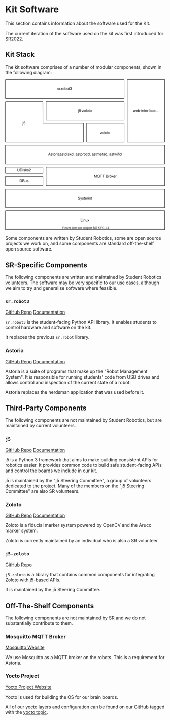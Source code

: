 # Kit Software

This section contains information about the software used for the Kit.

The current iteration of the software used on the kit was first introduced for SR2022.

## Kit Stack

The kit software comprises of a number of modular components, shown in the following diagram:

![SR2022 Kit Stack Diagram](diagrams/sr2022-kit-stack.svg)

Some components are written by Student Robotics, some are open source projects we work on, and some components are standard off-the-shelf open source software.

## SR-Specific Components

The following components are written and maintained by Student Robotics volunteers. The software may be very specific to our use cases, although we aim to try and generalise software where feasible.

### `sr.robot3`

[GitHub Repo](https://github.com/srobo/sr-robot3)  [Documentation](https://srobo.github.io/sr-robot3)

`sr.robot3` is the student-facing Python API library. It enables students to control hardware and software on the kit.

It replaces the previous `sr.robot` library.

### Astoria

[GitHub Repo](https://github.com/srobo/astoria)  [Documentation](https://srobo.github.io/astoria)

Astoria is a suite of programs that make up the "Robot Management System". It is responsible for running students' code from USB drives and allows control and inspection of the current state of a robot.

Astoria replaces the herdsman application that was used before it.

## Third-Party Components

The following components are not maintained by Student Robotics, but are maintained by current volunteers.

### `j5`

[GitHub Repo](https://github.com/j5api/j5)  [Documentation](https://j5.org.uk/en/stable/)

j5 is a Python 3 framework that aims to make building consistent APIs for robotics easier. It provides common code to build safe student-facing APIs and control the boards we include in our kit.

j5 is maintained by the "j5 Steering Committee", a group of volunteers dedicated to the project. Many of the members on the "j5 Steering Committee" are also SR volunteers.

### Zoloto

[GitHub Repo](https://github.com/realorangeone/zoloto)  [Documentation](https://zoloto.readthedocs.io/en/stable/)

Zoloto is a fiducial marker system powered by OpenCV and the Aruco marker system.

Zoloto is currently maintained by an individual who is also a SR volunteer.

### `j5-zoloto`

[GitHub Repo](https://github.com/j5api/j5-zoloto)

`j5-zoloto` is a library that contains common components for integrating Zoloto with j5-based APIs.

It is maintained by the j5 Steering Committee.

## Off-The-Shelf Components

The following components are not maintained by SR and we do not substantially contribute to them.

### Mosquitto MQTT Broker

[Mosquitto Website](https://mosquitto.org/)

We use Mosquitto as a MQTT broker on the robots. This is a requirement for Astoria.

### Yocto Project

[Yocto Project Website](https://yoctoproject.org/)

Yocto is used for building the OS for our brain boards. 

All of our yocto layers and configuration can be found on our GitHub tagged with the [yocto topic](https://github.com/search?q=topic%3Ayocto+org%3Asrobo&type=Repositories).


